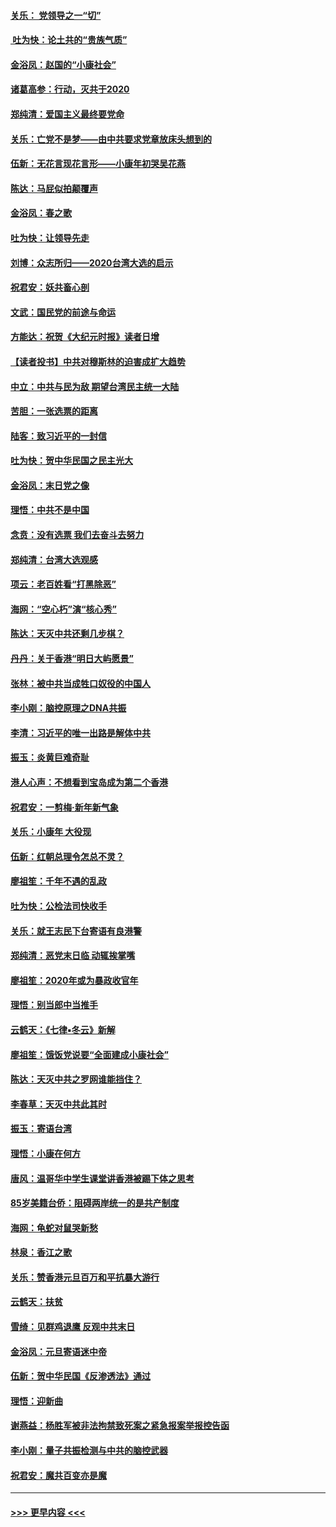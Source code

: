 #### [关乐： 党领导之一“切”](../pages/nsc993/n11804505.md?t=01191822) 
#### [ 吐为快：论土共的“贵族气质”](../pages/nsc993/n11804490.md?t=01191822) 
#### [金浴凤：赵国的“小康社会”](../pages/nsc993/n11804452.md?t=01191822) 
#### [诸葛高参：行动，灭共于2020](../pages/nsc993/n11804120.md?t=01191822) 
#### [郑纯清：爱国主义最终要党命](../pages/nsc993/n11802197.md?t=01191822) 
#### [关乐：亡党不是梦——由中共要求党章放床头想到的](../pages/nsc993/n11802156.md?t=01191822) 
#### [伍新：无花言现花言形——小康年初哭吴花燕](../pages/nsc993/n11800044.md?t=01191822) 
#### [陈达：马屁似拍颠覆声](../pages/nsc993/n11800010.md?t=01191822) 
#### [金浴凤：春之歌](../pages/nsc993/n11797687.md?t=01191822) 
#### [吐为快：让领导先走](../pages/nsc993/n11797512.md?t=01191822) 
#### [刘博：众志所归——2020台湾大选的启示](../pages/nsc993/n11796878.md?t=01191822) 
#### [祝君安：妖共畜心剖](../pages/nsc993/n11794273.md?t=01191822) 
#### [文武：国民党的前途与命运](../pages/nsc993/n11794198.md?t=01191822) 
#### [方能达：祝贺《大纪元时报》读者日增](../pages/nsc993/n11793807.md?t=01191822) 
#### [【读者投书】中共对穆斯林的迫害成扩大趋势](../pages/nsc993/n11791371.md?t=01191822) 
#### [中立：中共与民为敌 期望台湾民主统一大陆](../pages/nsc993/n11790392.md?t=01191822) 
#### [苦胆：一张选票的距离](../pages/nsc993/n11788914.md?t=01191822) 
#### [陆客：致习近平的一封信](../pages/nsc993/n11788867.md?t=01191822) 
#### [吐为快：贺中华民国之民主光大](../pages/nsc993/n11788618.md?t=01191822) 
#### [金浴凤：末日党之像](../pages/nsc993/n11787475.md?t=01191822) 
#### [理悟：中共不是中国](../pages/nsc993/n11787463.md?t=01191822) 
#### [念贲：没有选票  我们去奋斗去努力](../pages/nsc993/n11787398.md?t=01191822) 
#### [郑纯清：台湾大选观感](../pages/nsc993/n11786210.md?t=01191822) 
#### [项云：老百姓看“打黑除恶”](../pages/nsc993/n11785398.md?t=01191822) 
#### [海网：“空心朽”演“核心秀”](../pages/nsc993/n11783874.md?t=01191822) 
#### [陈达：天灭中共还剩几步棋？](../pages/nsc993/n11783719.md?t=01191822) 
#### [丹丹：关于香港“明日大屿愿景”](../pages/nsc993/n11783273.md?t=01191822) 
#### [张林：被中共当成牲口奴役的中国人](../pages/nsc993/n11782397.md?t=01191822) 
#### [李小刚：脑控原理之DNA共振](../pages/nsc993/n11780962.md?t=01191822) 
#### [李清：习近平的唯一出路是解体中共](../pages/nsc993/n11780866.md?t=01191822) 
#### [振玉：炎黄巨难奇耻](../pages/nsc993/n11779632.md?t=01191822) 
#### [港人心声：不想看到宝岛成为第二个香港](../pages/nsc993/n11778817.md?t=01191822) 
#### [祝君安：一剪梅‧新年新气象](../pages/nsc993/n11776340.md?t=01191822) 
#### [关乐：小康年 大役现](../pages/nsc993/n11774213.md?t=01191822) 
#### [伍新：红朝总理令怎总不灵？](../pages/nsc993/n11770813.md?t=01191822) 
#### [廖祖笙：千年不遇的乱政](../pages/nsc993/n11770373.md?t=01191822) 
#### [吐为快：公检法司快收手](../pages/nsc993/n11770359.md?t=01191822) 
#### [关乐：就王志民下台寄语有良港警](../pages/nsc993/n11769903.md?t=01191822) 
#### [郑纯清：恶党末日临 动辄挨掌嘴](../pages/nsc993/n11769356.md?t=01191822) 
#### [廖祖笙：2020年或为暴政收官年](../pages/nsc993/n11768216.md?t=01191822) 
#### [理悟：别当郎中当推手](../pages/nsc993/n11768243.md?t=01191822) 
#### [云鹤天：《七律▪冬云》新解](../pages/nsc993/n11768204.md?t=01191822) 
#### [廖祖笙：饿饭党说要“全面建成小康社会”](../pages/nsc993/n11767482.md?t=01191822) 
#### [陈达：天灭中共之罗网谁能挡住？](../pages/nsc993/n11767465.md?t=01191822) 
#### [李春草：天灭中共此其时](../pages/nsc993/n11767452.md?t=01191822) 
#### [振玉：寄语台湾](../pages/nsc993/n11767432.md?t=01191822) 
#### [理悟：小康在何方](../pages/nsc993/n11767394.md?t=01191822) 
#### [唐风：温哥华中学生课堂讲香港被踢下体之思考](../pages/nsc993/n11766848.md?t=01191822) 
#### [85岁美籍台侨：阻碍两岸统一的是共产制度](../pages/nsc993/n11765043.md?t=01191822) 
#### [海网：龟蛇对鼠哭新愁](../pages/nsc993/n11764895.md?t=01191822) 
#### [林泉：香江之歌](../pages/nsc993/n11764415.md?t=01191822) 
#### [关乐：赞香港元旦百万和平抗暴大游行](../pages/nsc993/n11764382.md?t=01191822) 
#### [云鹤天：扶贫](../pages/nsc993/n11764245.md?t=01191822) 
#### [雪绮：见群鸡退鹰  反观中共末日](../pages/nsc993/n11762112.md?t=01191822) 
#### [金浴凤：元旦寄语迷中帝](../pages/nsc993/n11761788.md?t=01191822) 
#### [伍新：贺中华民国《反渗透法》通过](../pages/nsc993/n11761994.md?t=01191822) 
#### [理悟：迎新曲](../pages/nsc993/n11761152.md?t=01191822) 
#### [谢燕益：杨胜军被非法拘禁致死案之紧急报案举报控告函](../pages/nsc993/n11756134.md?t=01191822) 
#### [李小刚：量子共振检测与中共的脑控武器](../pages/nsc993/n11754518.md?t=01191822) 
#### [祝君安：魔共百变亦是魔](../pages/nsc993/n11754469.md?t=01191822) 

----
#### [ >>> 更早内容 <<< ](../indexes/nsc993-earlier.md)
